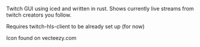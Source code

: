 Twitch GUI using iced and written in rust.  Shows currently live streams from twitch creators you follow.

Requires twitch-hls-client to be already set up (for now)

Icon found on vecteezy.com
